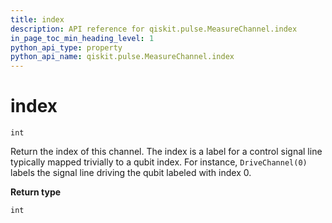 ```yaml
---
title: index
description: API reference for qiskit.pulse.MeasureChannel.index
in_page_toc_min_heading_level: 1
python_api_type: property
python_api_name: qiskit.pulse.MeasureChannel.index
---
```


# index

<span id="qiskit.pulse.MeasureChannel.index" />

`int`

Return the index of this channel. The index is a label for a control signal line typically mapped trivially to a qubit index. For instance, `DriveChannel(0)` labels the signal line driving the qubit labeled with index 0.

**Return type**

`int`

